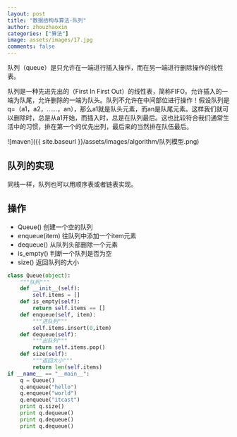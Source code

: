 ```yaml
---
layout: post
title: "数据结构与算法-队列"
author: zhouzhaoxin
categories: ["算法"]
image: assets/images/17.jpg
comments: false
---
```

队列（queue）是只允许在一端进行插入操作，而在另一端进行删除操作的线性表。

队列是一种先进先出的（First In First Out）的线性表，简称FIFO。允许插入的一端为队尾，允许删除的一端为队头。队列不允许在中间部位进行操作！假设队列是q=（a1，a2，……，an），那么a1就是队头元素，而an是队尾元素。这样我们就可以删除时，总是从a1开始，而插入时，总是在队列最后。这也比较符合我们通常生活中的习惯，排在第一个的优先出列，最后来的当然排在队伍最后。

![maven]({{ site.baseurl }}/assets/images/algorithm/队列模型.png)

## 队列的实现
同栈一样，队列也可以用顺序表或者链表实现。

## 操作
- Queue() 创建一个空的队列
- enqueue(item) 往队列中添加一个item元素
- dequeue() 从队列头部删除一个元素
- is_empty() 判断一个队列是否为空
- size() 返回队列的大小


```python
class Queue(object):
    """队列"""
    def __init__(self):
        self.items = []
    def is_empty(self):
        return self.items == []
    def enqueue(self, item):
        """进队列"""
        self.items.insert(0,item)
    def dequeue(self):
        """出队列"""
        return self.items.pop()
    def size(self):
        """返回大小"""
        return len(self.items)
if __name__ == "__main__":
    q = Queue()
    q.enqueue("hello")
    q.enqueue("world")
    q.enqueue("itcast")
    print q.size()
    print q.dequeue()
    print q.dequeue()
    print q.dequeue()
```